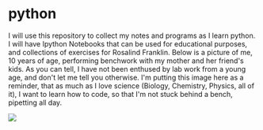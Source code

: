 # python
I will use this repository to collect my notes and programs as I learn python. I will have Ipython Notebooks that can be used for educational purposes, and collections of exercises for Rosalind Franklin. Below is a picture of me, 10 years of age, performing benchwork with my mother and her friend's kids. As you can tell, I have not been enthused by lab work from a young age, and don't let me tell you otherwise. I'm putting this image here as a reminder, that as much as I love science (Biology, Chemistry, Physics, all of it), I want to learn how to code, so that I'm not stuck behind a bench, pipetting all day.

<img src="https://scontent-ord1-1.xx.fbcdn.net/v/t1.0-9/17964_1230780604024_67076_n.jpg?oh=2ab73525ffb61b1a5aaeeaed6ea6975e&oe=57CD9C92" />
